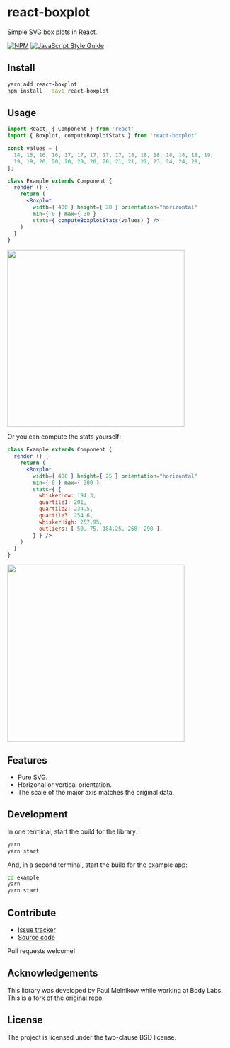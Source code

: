 react-boxplot
=============

Simple SVG box plots in React.

[![NPM](https://img.shields.io/npm/v/react-boxplot.svg)](https://www.npmjs.com/package/react-boxplot) [![JavaScript Style Guide](https://img.shields.io/badge/code_style-standard-brightgreen.svg)](https://standardjs.com)


Install
-------

```bash
yarn add react-boxplot
npm install --save react-boxplot
```


Usage
-----

```jsx
import React, { Component } from 'react'
import { Boxplot, computeBoxplotStats } from 'react-boxplot'

const values = [
  14, 15, 16, 16, 17, 17, 17, 17, 17, 18, 18, 18, 18, 18, 18, 19,
  19, 19, 20, 20, 20, 20, 20, 20, 21, 21, 22, 23, 24, 24, 29,
];

class Example extends Component {
  render () {
    return (
      <Boxplot
        width={ 400 } height={ 20 } orientation="horizontal"
        min={ 0 } max={ 30 }
        stats={ computeBoxplotStats(values) } />
    )
  }
}
```

<img src="https://paulmelnikow.github.io/react-boxplot/example1.png" width="400">

Or you can compute the stats yourself:

```jsx
class Example extends Component {
  render () {
    return (
      <Boxplot
        width={ 400 } height={ 25 } orientation="horizontal"
        min={ 0 } max={ 300 }
        stats={ {
          whiskerLow: 194.3,
          quartile1: 201,
          quartile2: 234.5,
          quartile3: 254.6,
          whiskerHigh: 257.95,
          outliers: [ 50, 75, 184.25, 268, 290 ],
        } } />
    )
  }
}
```

<img src="https://paulmelnikow.github.io/react-boxplot/example2.png" width="400">


Features
--------

- Pure SVG.
- Horizonal or vertical orientation.
- The scale of the major axis matches the original data.


Development
-----------

In one terminal, start the build for the library:

```sh
yarn
yarn start
```

And, in a second terminal, start the build for the example app:

```sh
cd example
yarn
yarn start
```

Contribute
----------

- [Issue tracker][issues]
- [Source code][source]

Pull requests welcome!


Acknowledgements
----------------

This library was developed by Paul Melnikow while working at Body Labs. This
is a fork of [the original repo][bodylabs].

[bodylabs]: https://github.com/bodylabs/react-boxplot


License
-------

The project is licensed under the two-clause BSD license.


[issues]: https://github.com/paulmelnikow/react-boxplot/issues
[source]: https://github.com/paulmelnikow/react-boxplot
